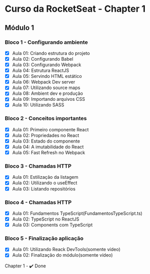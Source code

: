 # Curso da RocketSeat - Chapter 1

## Módulo 1

  ### Bloco 1 - Configurando ambiente

 - [x] Aula 01: Criando estrutura do projeto
 - [x] Aula 02: Configurando Babel
 - [x] Aula 03: Configurando Webpack
 - [x] Aula 04: Estrutura ReactJS
 - [x] Aula 05: Servindo HTML estático
 - [x] Aula 06: Webpack Dev server
 - [x] Aula 07: Utilizando source maps
 - [x] Aula 08: Ambient dev e produção
 - [x] Aula 09: Importando arquivos CSS
 - [x] Aula 10: Utilizando SASS

  ### Bloco 2 - Conceitos importantes

 - [x] Aula 01: Primeiro componente React
 - [x] Aula 02: Propriedades no React
 - [x] Aula 03: Estado do componente
 - [x] Aula 04: A imutabilidade do React
 - [x] Aula 05: Fast Refresh no Webpack

  ### Bloco 3 - Chamadas HTTP

 - [x] Aula 01: Estilização da listagem
 - [x] Aula 02: Utilizando o useEffect
 - [x] Aula 03: Listando repositórios

  ### Bloco 4 - Chamadas HTTP

 - [x] Aula 01: Fundamentos TypeScript(FundamentosTypeScript.ts)
 - [x] Aula 02: TypeScript no ReactJS
 - [x] Aula 03: Components com TypeScript

  ### Bloco 5 - Finalização aplicação

 - [x] Aula 01: Utilizando Reack DevTools(somente vídeo)
 - [x] Aula 02: Finalização do módulo(somente vídeo)

Chapter 1 - ✔️ Done


